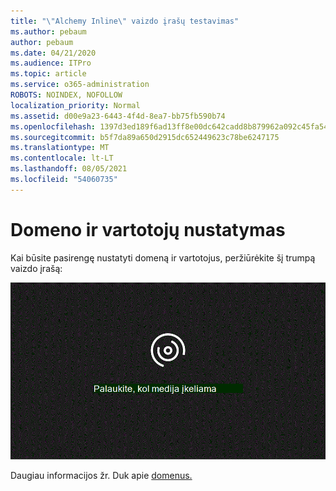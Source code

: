```yaml
---
title: "\"Alchemy Inline\" vaizdo įrašų testavimas"
ms.author: pebaum
author: pebaum
ms.date: 04/21/2020
ms.audience: ITPro
ms.topic: article
ms.service: o365-administration
ROBOTS: NOINDEX, NOFOLLOW
localization_priority: Normal
ms.assetid: d00e9a23-6443-4f4d-8ea7-bb75fb590b74
ms.openlocfilehash: 1397d3ed189f6ad13ff8e00dc642cadd8b879962a092c45fa54b975888c03397
ms.sourcegitcommit: b5f7da89a650d2915dc652449623c78be6247175
ms.translationtype: MT
ms.contentlocale: lt-LT
ms.lasthandoff: 08/05/2021
ms.locfileid: "54060735"
---
```

# <a name="set-up-domain-and-users"></a>Domeno ir vartotojų nustatymas

Kai būsite pasirengę nustatyti domeną ir vartotojus, peržiūrėkite šį trumpą vaizdo įrašą:
  
![Jūsų naršyklė nepalaiko vaizdo įrašo. Įdiekite "Microsoft Silverlight", "Adobe Flash Player" arba "Internet Explorer 9".](media/MSN_Video_Widget.gif)
  
Daugiau informacijos žr. Duk apie [domenus.](https://docs.microsoft.com/microsoft-365/admin/setup/domains-faq)